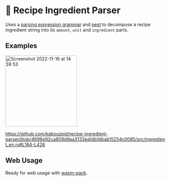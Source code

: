 # 🍜 Recipe Ingredient Parser

Uses a [parsing expression grammar](https://en.wikipedia.org/wiki/Parsing_expression_grammar) and [pest](https://github.com/pest-parser/pest) to decompose a recipe ingredient string into its `amount`, `unit` and `ingredient` parts.

## Examples

<img width="224" alt="Screenshot 2022-11-16 at 14 59 53" src="https://user-images.githubusercontent.com/7303830/202200354-1a8f9fab-2d71-488f-a918-fa865517e440.png">

https://github.com/kabouzeid/recipe-ingredient-parser/blob/4698e92ca809d9aa3133ea1db1dbab15254c0085/src/ingredient_en.rs#L164-L426

## Web Usage

Ready for web usage with [wasm-pack](https://github.com/rustwasm/wasm-pack).
